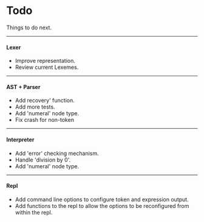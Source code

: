 # Todo

Things to do next.

---

#### Lexer
* Improve representation.
* Review current Lexemes.

---

#### AST + Parser
* Add recovery' function.
* Add more tests.
* Add 'numeral' node type.
* Fix crash for non-token

---

#### Interpreter
* Add 'error' checking mechanism.
* Handle 'division by 0'. 
* Add 'numeral' node type.

---

#### Repl
* Add command line options to configure token and expression output.
* Add functions to the repl to allow the options to be reconfigured from within
  the repl. 